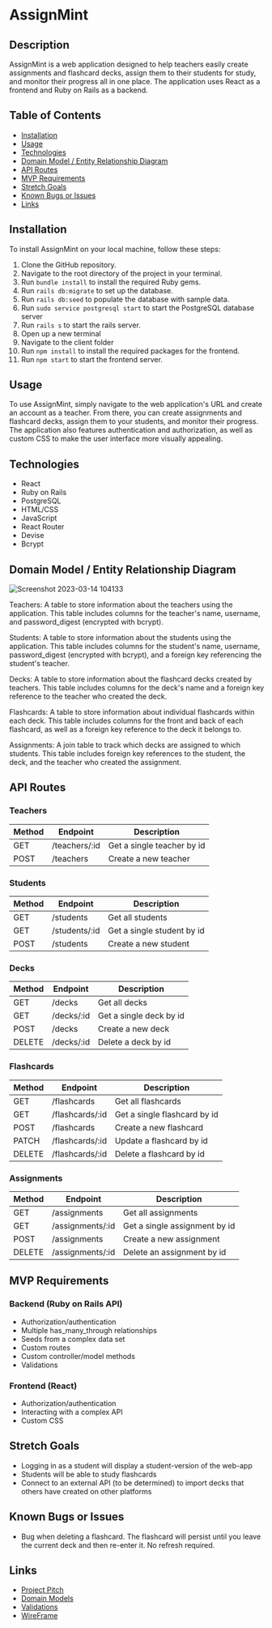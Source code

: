 # AssignMint

## Description

AssignMint is a web application designed to help teachers easily create assignments and flashcard decks, assign them to their students for study, and monitor their progress all in one place. The application uses React as a frontend and Ruby on Rails as a backend.

## Table of Contents

- [Installation](#installation)
- [Usage](#usage)
- [Technologies](#technologies)
- [Domain Model / Entity Relationship Diagram](#domain-model--entity-relationship-diagram)
- [API Routes](#api-routes)
- [MVP Requirements](#mvp-requirements)
- [Stretch Goals](#stretch-goals)
- [Known Bugs or Issues](#known-bugs-or-issues)
- [Links](#links)

## Installation

To install AssignMint on your local machine, follow these steps:

1. Clone the GitHub repository.
2. Navigate to the root directory of the project in your terminal.
3. Run `bundle install` to install the required Ruby gems.
4. Run `rails db:migrate` to set up the database.
5. Run `rails db:seed` to populate the database with sample data.
6. Run `sudo service postgresql start` to start the PostgreSQL database server
7. Run `rails s` to start the rails server.
8. Open up a new terminal
9. Navigate to the client folder
10. Run `npm install` to install the required packages for the frontend.
11. Run `npm start` to start the frontend server.

## Usage

To use AssignMint, simply navigate to the web application's URL and create an account as a teacher. From there, you can create assignments and flashcard decks, assign them to your students, and monitor their progress. The application also features authentication and authorization, as well as custom CSS to make the user interface more visually appealing.

## Technologies

- React
- Ruby on Rails
- PostgreSQL
- HTML/CSS
- JavaScript
- React Router
- Devise
- Bcrypt

## Domain Model / Entity Relationship Diagram

![Screenshot 2023-03-14 104133](https://user-images.githubusercontent.com/115106981/225037406-988d3ea4-6697-4443-adf4-c4d7508201ad.png) 

Teachers: A table to store information about the teachers using the application. This table includes columns for the teacher's name, username, and password_digest (encrypted with bcrypt).

Students: A table to store information about the students using the application. This table includes columns for the student's name, username, password_digest (encrypted with bcrypt), and a foreign key referencing the student's teacher.

Decks: A table to store information about the flashcard decks created by teachers. This table includes columns for the deck's name and a foreign key reference to the teacher who created the deck.

Flashcards: A table to store information about individual flashcards within each deck. This table includes columns for the front and back of each flashcard, as well as a foreign key reference to the deck it belongs to.

Assignments: A join table to track which decks are assigned to which students. This table includes foreign key references to the student, the deck, and the teacher who created the assignment.

## API Routes

### Teachers

| Method | Endpoint          | Description              |
| ------ | ----------------- | ------------------------ |
| GET    | /teachers/:id     | Get a single teacher by id |
| POST   | /teachers         | Create a new teacher      |

### Students

| Method | Endpoint               | Description                 |
| ------ | ---------------------- | --------------------------- |
| GET    | /students              | Get all students            |
| GET    | /students/:id          | Get a single student by id  |
| POST   | /students              | Create a new student        |

### Decks

| Method | Endpoint               | Description                 |
| ------ | ---------------------- | --------------------------- |
| GET    | /decks                 | Get all decks               |
| GET    | /decks/:id             | Get a single deck by id     |
| POST   | /decks                 | Create a new deck           |
| DELETE | /decks/:id             | Delete a deck by id         |

### Flashcards

| Method | Endpoint               | Description                 |
| ------ | ---------------------- | --------------------------- |
| GET    | /flashcards            | Get all flashcards          |
| GET    | /flashcards/:id        | Get a single flashcard by id |
| POST   | /flashcards            | Create a new flashcard      |
| PATCH  | /flashcards/:id        | Update a flashcard by id    |
| DELETE | /flashcards/:id        | Delete a flashcard by id    |

### Assignments

| Method | Endpoint               | Description                 |
| ------ | ---------------------- | --------------------------- |
| GET    | /assignments           | Get all assignments         |
| GET    | /assignments/:id       | Get a single assignment by id |
| POST   | /assignments           | Create a new assignment     |
| DELETE | /assignments/:id       | Delete an assignment by id  |

## MVP Requirements

### Backend (Ruby on Rails API)

- Authorization/authentication
- Multiple has_many_through relationships
- Seeds from a complex data set
- Custom routes
- Custom controller/model methods
- Validations

### Frontend (React)

- Authorization/authentication
- Interacting with a complex API
- Custom CSS

## Stretch Goals

- Logging in as a student will display a student-version of the web-app
- Students will be able to study flashcards
- Connect to an external API (to be determined) to import decks that others have created on other platforms

## Known Bugs or Issues
- Bug when deleting a flashcard. The flashcard will persist until you leave the current deck and then re-enter it. No refresh required.

## Links
- [Project Pitch](https://docs.google.com/document/d/1WmIiYez49Na_1eP1I17_heVjv6m_5hpN2YAwVDWoQXM/edit#)
- [Domain Models](https://docs.google.com/spreadsheets/d/1DpbfynByxM7Uud9Q8oIT-ou6IvRDhjhTXE_a2pIqjNA/edit#gid=0)
- [Validations](https://docs.google.com/spreadsheets/d/1DpbfynByxM7Uud9Q8oIT-ou6IvRDhjhTXE_a2pIqjNA/edit#gid=1067435169)
- [WireFrame](https://www.figma.com/file/q7smkkMRpJdFsE0Nrlr2Rs/Ron-Posthauer-Capstone?node-id=0%3A1&t=3Ze0QhK2kDwvFuA5-1)
